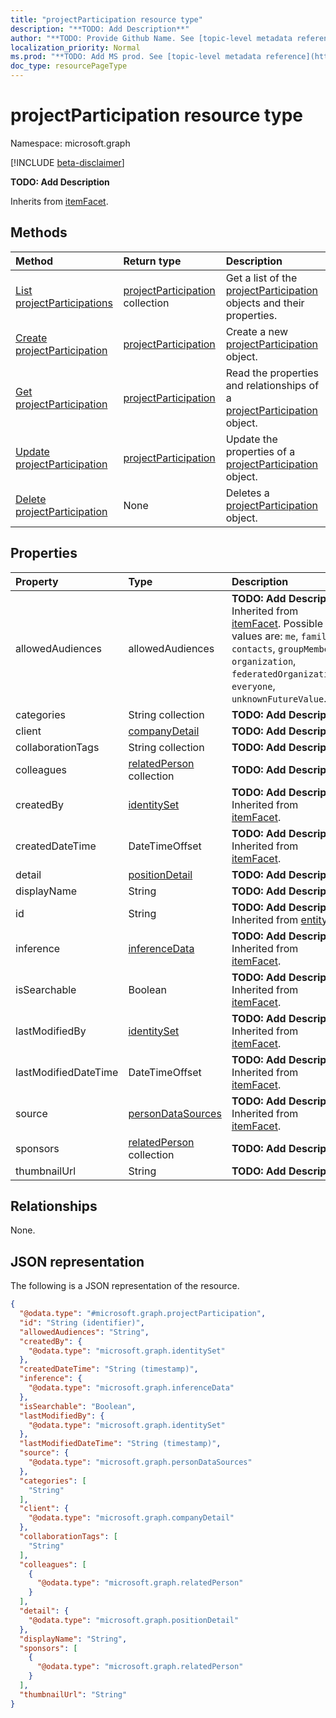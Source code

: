 ```yaml
---
title: "projectParticipation resource type"
description: "**TODO: Add Description**"
author: "**TODO: Provide Github Name. See [topic-level metadata reference](https://msgo.azurewebsites.net/add/document/guidelines/metadata.html#topic-level-metadata)**"
localization_priority: Normal
ms.prod: "**TODO: Add MS prod. See [topic-level metadata reference](https://msgo.azurewebsites.net/add/document/guidelines/metadata.html#topic-level-metadata)**"
doc_type: resourcePageType
---
```


# projectParticipation resource type

Namespace: microsoft.graph

[!INCLUDE [beta-disclaimer](../../includes/beta-disclaimer.md)]

**TODO: Add Description**


Inherits from [itemFacet](../resources/itemfacet.md).

## Methods
|Method|Return type|Description|
|:---|:---|:---|
|[List projectParticipations](../api/projectparticipation-list.md)|[projectParticipation](../resources/projectparticipation.md) collection|Get a list of the [projectParticipation](../resources/projectparticipation.md) objects and their properties.|
|[Create projectParticipation](../api/projectparticipation-create.md)|[projectParticipation](../resources/projectparticipation.md)|Create a new [projectParticipation](../resources/projectparticipation.md) object.|
|[Get projectParticipation](../api/projectparticipation-get.md)|[projectParticipation](../resources/projectparticipation.md)|Read the properties and relationships of a [projectParticipation](../resources/projectparticipation.md) object.|
|[Update projectParticipation](../api/projectparticipation-update.md)|[projectParticipation](../resources/projectparticipation.md)|Update the properties of a [projectParticipation](../resources/projectparticipation.md) object.|
|[Delete projectParticipation](../api/projectparticipation-delete.md)|None|Deletes a [projectParticipation](../resources/projectparticipation.md) object.|

## Properties
|Property|Type|Description|
|:---|:---|:---|
|allowedAudiences|allowedAudiences|**TODO: Add Description** Inherited from [itemFacet](../resources/itemfacet.md). Possible values are: `me`, `family`, `contacts`, `groupMembers`, `organization`, `federatedOrganizations`, `everyone`, `unknownFutureValue`.|
|categories|String collection|**TODO: Add Description**|
|client|[companyDetail](../resources/companydetail.md)|**TODO: Add Description**|
|collaborationTags|String collection|**TODO: Add Description**|
|colleagues|[relatedPerson](../resources/relatedperson.md) collection|**TODO: Add Description**|
|createdBy|[identitySet](../resources/identityset.md)|**TODO: Add Description** Inherited from [itemFacet](../resources/itemfacet.md).|
|createdDateTime|DateTimeOffset|**TODO: Add Description** Inherited from [itemFacet](../resources/itemfacet.md).|
|detail|[positionDetail](../resources/positiondetail.md)|**TODO: Add Description**|
|displayName|String|**TODO: Add Description**|
|id|String|**TODO: Add Description** Inherited from [entity](../resources/entity.md).|
|inference|[inferenceData](../resources/inferencedata.md)|**TODO: Add Description** Inherited from [itemFacet](../resources/itemfacet.md).|
|isSearchable|Boolean|**TODO: Add Description** Inherited from [itemFacet](../resources/itemfacet.md).|
|lastModifiedBy|[identitySet](../resources/identityset.md)|**TODO: Add Description** Inherited from [itemFacet](../resources/itemfacet.md).|
|lastModifiedDateTime|DateTimeOffset|**TODO: Add Description** Inherited from [itemFacet](../resources/itemfacet.md).|
|source|[personDataSources](../resources/persondatasources.md)|**TODO: Add Description** Inherited from [itemFacet](../resources/itemfacet.md).|
|sponsors|[relatedPerson](../resources/relatedperson.md) collection|**TODO: Add Description**|
|thumbnailUrl|String|**TODO: Add Description**|

## Relationships
None.

## JSON representation
The following is a JSON representation of the resource.
<!-- {
  "blockType": "resource",
  "keyProperty": "id",
  "@odata.type": "microsoft.graph.projectParticipation",
  "baseType": "microsoft.graph.itemFacet",
  "openType": false
}
-->
``` json
{
  "@odata.type": "#microsoft.graph.projectParticipation",
  "id": "String (identifier)",
  "allowedAudiences": "String",
  "createdBy": {
    "@odata.type": "microsoft.graph.identitySet"
  },
  "createdDateTime": "String (timestamp)",
  "inference": {
    "@odata.type": "microsoft.graph.inferenceData"
  },
  "isSearchable": "Boolean",
  "lastModifiedBy": {
    "@odata.type": "microsoft.graph.identitySet"
  },
  "lastModifiedDateTime": "String (timestamp)",
  "source": {
    "@odata.type": "microsoft.graph.personDataSources"
  },
  "categories": [
    "String"
  ],
  "client": {
    "@odata.type": "microsoft.graph.companyDetail"
  },
  "collaborationTags": [
    "String"
  ],
  "colleagues": [
    {
      "@odata.type": "microsoft.graph.relatedPerson"
    }
  ],
  "detail": {
    "@odata.type": "microsoft.graph.positionDetail"
  },
  "displayName": "String",
  "sponsors": [
    {
      "@odata.type": "microsoft.graph.relatedPerson"
    }
  ],
  "thumbnailUrl": "String"
}
```

